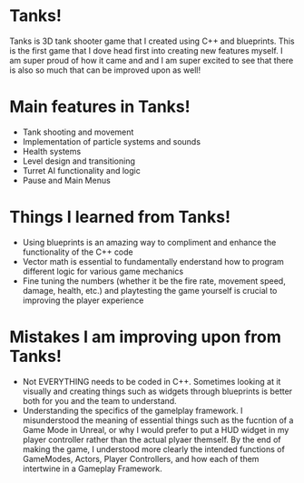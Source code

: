 # Tanks!

Tanks is 3D tank shooter game that I created using C++ and blueprints. This is the first game that I dove head first into creating new features myself. I am super proud of how it came and and I am super excited to see that there is also so much that can be improved upon as well!

# Main features in Tanks!

 - Tank shooting and movement
 - Implementation of particle systems and sounds
 - Health systems
 - Level design and transitioning
 - Turret AI functionality and logic
 - Pause and Main Menus

# Things I learned from Tanks!

 - Using blueprints is an amazing way to compliment and enhance the functionality of the C++ code
 - Vector math is essential to fundamentally enderstand how to program different logic for various game mechanics
 - Fine tuning the numbers (whether it be the fire rate, movement speed, damage, health, etc.) and playtesting the game yourself is crucial to improving the player experience

# Mistakes I am improving upon from Tanks!

 - Not EVERYTHING needs to be coded in C++. Sometimes looking at it visually and creating things such as widgets through blueprints is better both for you and the team to understand.
 - Understanding the specifics of the gamelplay framework. I misunderstood the meaning of essential things such as the fucntion of a Game Mode in Unreal, or why I would  prefer to put a HUD widget in my player controller rather than the actual plyaer themself. By the end of making the game, I understood more clearly the intended functions of GameModes, Actors, Player Controllers, and how each of them intertwine in a Gameplay Framework.
